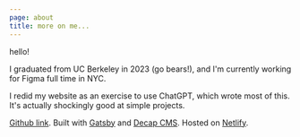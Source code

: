 ```yaml
---
page: about
title: more on me...
---
```

h﻿ello!

I﻿ graduated from UC Berkeley in 2023 (go bears!), and I'm currently working for Figma full time in NYC.

I﻿ redid my website as an exercise to use ChatGPT, which wrote most of this. It's actually shockingly good at simple projects.

[G﻿ithub link](https://github.com/kristelfung/kristelfung-com). Built with [Gatsby](https://www.gatsbyjs.com/) and [Decap CMS](https://decapcms.org/). Hosted on [Netlify](https://www.netlify.com/).